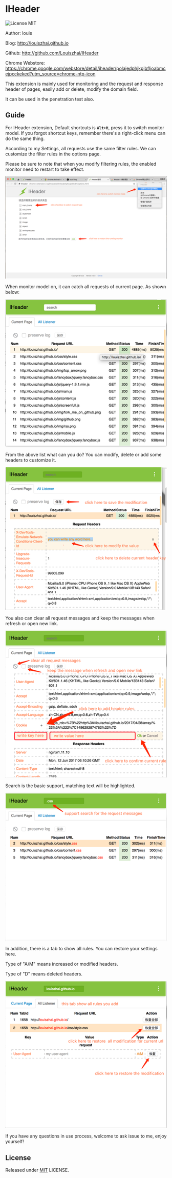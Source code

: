 # IHeader

![License MIT](https://img.shields.io/npm/l/express.svg)

Author: louis

Blog: http://louiszhai.github.io

Github: http://github.com/Louiszhai/IHeader

Chrome Webstore: https://chrome.google.com/webstore/detail/iheader/polajedphjkpjbfljoabmcejpcckeked?utm_source=chrome-ntp-icon

This extension is mainly used for monitoring and the request and response header of pages, easily add or delete, modify the domain field.

It can be used in the penetration test also.

## Guide

For IHeader extension, Default shortcuts is **`Alt+H`**, press it to switch monitor model. If you forgot shortcut keys, remember there's a right-click menu can do the same thing.

According to my Settings, all requests use the same filter rules. We can customize the filter rules in the options page.

Please be sure to note that when you modify filtering rules, the enabled monitor need to restart to take effect.

![customize filter rules](./guide-images/IHeader-screen06.png)

When monitor model on, it can catch all requests of current page. As shown below:

![request list of current page](./guide-images/IHeader-screen.png)

From the above list what can you do? You can modify, delete or add some headers to customize it.

![modify, delete or save](./guide-images/IHeader-screen02.png)

You also can clear all request messages and keep the messages when refresh or open new link.

![add or clear](./guide-images/IHeader-screen03.png)

Search is the basic support, matching text will be highlighted.

![support search](./guide-images/IHeader-screen04.png)

In addition, there is a tab to show all rules. You can restore your settings here.

Type of "A/M" means increased or modified headers.

Type of "D" means deleted headers.

![support search](./guide-images/IHeader-screen05.png)

If you have any questions in use process,  welcome to ask issue to me, enjoy yourself!

## License

Released under [MIT](http://rem.mit-license.org/)  LICENSE.